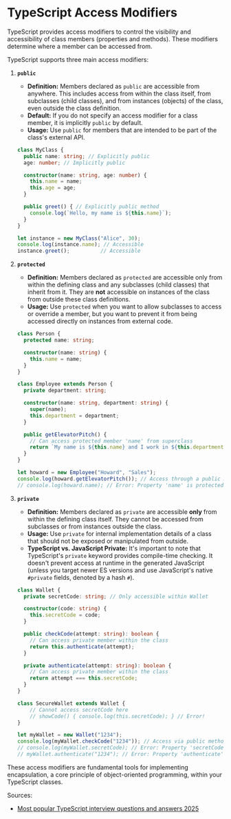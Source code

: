 # TypeScript Access Modifiers

TypeScript provides access modifiers to control the visibility and accessibility of class members (properties and methods). These modifiers determine where a member can be accessed from.

TypeScript supports three main access modifiers:

1.  **`public`**
    *   **Definition:** Members declared as `public` are accessible from anywhere. This includes access from within the class itself, from subclasses (child classes), and from instances (objects) of the class, even outside the class definition.
    *   **Default:** If you do not specify an access modifier for a class member, it is implicitly `public` by default.
    *   **Usage:** Use `public` for members that are intended to be part of the class's external API.

    ```typescript
    class MyClass {
      public name: string; // Explicitly public
      age: number; // Implicitly public

      constructor(name: string, age: number) {
        this.name = name;
        this.age = age;
      }

      public greet() { // Explicitly public method
        console.log(`Hello, my name is ${this.name}`);
      }
    }

    let instance = new MyClass("Alice", 30);
    console.log(instance.name); // Accessible
    instance.greet();          // Accessible
    ```

2.  **`protected`**
    *   **Definition:** Members declared as `protected` are accessible only from within the defining class and any subclasses (child classes) that inherit from it. They are **not** accessible on instances of the class from outside these class definitions.
    *   **Usage:** Use `protected` when you want to allow subclasses to access or override a member, but you want to prevent it from being accessed directly on instances from external code.

    ```typescript
    class Person {
      protected name: string;

      constructor(name: string) {
        this.name = name;
      }
    }

    class Employee extends Person {
      private department: string;

      constructor(name: string, department: string) {
        super(name);
        this.department = department;
      }

      public getElevatorPitch() {
        // Can access protected member 'name' from superclass
        return `My name is ${this.name} and I work in ${this.department}.`;
      }
    }

    let howard = new Employee("Howard", "Sales");
    console.log(howard.getElevatorPitch()); // Access through a public method
    // console.log(howard.name); // Error: Property 'name' is protected and only accessible within class 'Person' and its subclasses.
    ```

3.  **`private`**
    *   **Definition:** Members declared as `private` are accessible **only** from within the defining class itself. They cannot be accessed from subclasses or from instances outside the class.
    *   **Usage:** Use `private` for internal implementation details of a class that should not be exposed or manipulated from outside.
    *   **TypeScript vs. JavaScript Private:** It's important to note that TypeScript's `private` keyword provides compile-time checking. It doesn't prevent access at runtime in the generated JavaScript (unless you target newer ES versions and use JavaScript's native `#private` fields, denoted by a hash `#`).

    ```typescript
    class Wallet {
      private secretCode: string; // Only accessible within Wallet

      constructor(code: string) {
        this.secretCode = code;
      }

      public checkCode(attempt: string): boolean {
        // Can access private member within the class
        return this.authenticate(attempt);
      }

      private authenticate(attempt: string): boolean {
        // Can access private member within the class
        return attempt === this.secretCode;
      }
    }

    class SecureWallet extends Wallet {
        // Cannot access secretCode here
        // showCode() { console.log(this.secretCode); } // Error!
    }

    let myWallet = new Wallet("1234");
    console.log(myWallet.checkCode("1234")); // Access via public method
    // console.log(myWallet.secretCode); // Error: Property 'secretCode' is private and only accessible within class 'Wallet'.
    // myWallet.authenticate("1234"); // Error: Property 'authenticate' is private...
    ```

These access modifiers are fundamental tools for implementing encapsulation, a core principle of object-oriented programming, within your TypeScript classes.





































































Sources:
* [Most popular TypeScript interview questions and answers 2025](https://www.turing.com/interview-questions/typescript)
